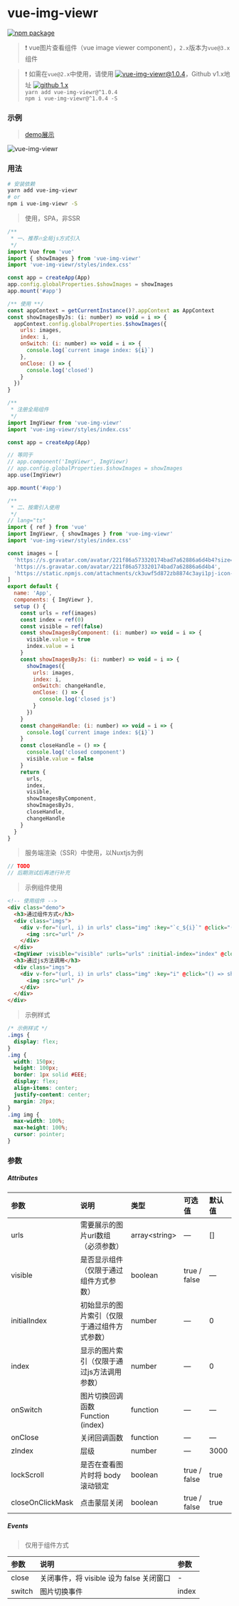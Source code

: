 # vue-img-viewr

[![npm package](https://img.shields.io/npm/v/vue-img-viewr.svg)](https://www.npmjs.com/package/vue-img-viewr)

> ❗ vue图片查看组件（vue image viewer component），```2.x```版本为```vue@3.x```组件  

> ❗ 如需在```vue@2.x```中使用，请使用 [![vue-img-viewr@1.0.4](https://img.shields.io/badge/npm%20vue--img--viewr-v1.0.4-blue)](https://www.npmjs.com/package/vue-img-viewr/v/1.0.4)，Github v1.x地址 [![github 1.x](https://img.shields.io/badge/github%20vue--img--viewr-1.x-green)](https://github.com/jekorx/vue-img-viewr/tree/1.x)  
> ```yarn add vue-img-viewr@^1.0.4```  
> ```npm i vue-img-viewr@^1.0.4 -S```  

### 示例

> [demo展示](https://jekorx.github.io/vue-img-viewr)  

![vue-img-viewr](screenshot/pic0.png)

### 用法

```bash
# 安装依赖
yarn add vue-img-viewr
# or
npm i vue-img-viewr -S
```

> 使用，SPA，非SSR  

```javascript
/**
 * 一、推荐🔥全局js方式引入
 */
import Vue from 'vue'
import { showImages } from 'vue-img-viewr'
import 'vue-img-viewr/styles/index.css'

const app = createApp(App)
app.config.globalProperties.$showImages = showImages
app.mount('#app')

/** 使用 **/
const appContext = getCurrentInstance()?.appContext as AppContext
const showImagesByJs: (i: number) => void = i => {
  appContext.config.globalProperties.$showImages({
    urls: images,
    index: i,
    onSwitch: (i: number) => void = i => {
      console.log(`current image index: ${i}`)
    },
    onClose: () => {
      console.log('closed')
    }
  })
}

/** 
 * 注册全局组件
 */
import ImgViewr from 'vue-img-viewr'
import 'vue-img-viewr/styles/index.css'

const app = createApp(App)

// 等同于
// app.component('ImgViewr', ImgViewr)
// app.config.globalProperties.$showImages = showImages
app.use(ImgViewr)

app.mount('#app')

/**
 * 二、按需引入使用
 */
// lang="ts"
import { ref } from 'vue'
import ImgViewr, { showImages } from 'vue-img-viewr'
import 'vue-img-viewr/styles/index.css'

const images = [
  'https://s.gravatar.com/avatar/221f86a573320174bad7a62886a6d4b4?size=100&default=retro',
  'https://s.gravatar.com/avatar/221f86a573320174bad7a62886a6d4b4',
  'https://static.npmjs.com/attachments/ck3uwf5d872zb8874c3ayi1pj-icon-pro-wombat-3x.png'
]
export default {
  name: 'App',
  components: { ImgViewr },
  setup () {
    const urls = ref(images)
    const index = ref(0)
    const visible = ref(false)
    const showImagesByComponent: (i: number) => void = i => {
      visible.value = true
      index.value = i
    }
    const showImagesByJs: (i: number) => void = i => {
      showImages({
        urls: images,
        index: i,
        onSwitch: changeHandle,
        onClose: () => {
          console.log('closed js')
        }
      })
    }
    const changeHandle: (i: number) => void = i => {
      console.log(`current image index: ${i}`)
    }
    const closeHandle = () => {
      console.log('closed component')
      visible.value = false
    }
    return {
      urls,
      index,
      visible,
      showImagesByComponent,
      showImagesByJs,
      closeHandle,
      changeHandle
    }
  }
}
```

> 服务端渲染（SSR）中使用，以Nuxtjs为例  

```javascript
// TODO
// 后期测试后再进行补充
```

> 示例组件使用

```html
<!-- 使用组件 -->
<div class="demo">
  <h3>通过组件方式</h3>
  <div class="imgs">
    <div v-for="(url, i) in urls" class="img" :key="`c_${i}`" @click="() => showImagesByComponent(i)">
      <img :src="url" />
    </div>
  </div>
  <ImgViewr :visible="visible" :urls="urls" :initial-index="index" @close="closeHandle" @switch="changeHandle" />
  <h3>通过js方法调用</h3>
  <div class="imgs">
    <div v-for="(url, i) in urls" class="img" :key="i" @click="() => showImagesByJs(i)">
      <img :src="url" />
    </div>
  </div>
</div>
```

> 示例样式  

```css
/* 示例样式 */
.imgs {
  display: flex;
}
.img {
  width: 150px;
  height: 100px;
  border: 1px solid #EEE;
  display: flex;
  align-items: center;
  justify-content: center;
  margin: 20px;
}
.img img {
  max-width: 100%;
  max-height: 100%;
  cursor: pointer;
}
```

### 参数

##### Attributes

| 参数             | 说明                                       | 类型           | 可选值          | 默认值 |
| :--------------- | :----------------------------------------- | :------------- | :------------- | :----- |
| urls             | 需要展示的图片url数组（必须参数）           | array&#60;string&#62; | —       | []      |
| visible          | 是否显示组件（仅限于通过组件方式参数）      | boolean         | true / false  | —      |
| initialIndex     | 初始显示的图片索引（仅限于通过组件方式参数）| number          | —             | 0      |
| index            | 显示的图片索引（仅限于通过js方法调用参数）  | number          | —             | 0      |
| onSwitch         | 图片切换回调函数 Function (index)          | function        | —             | —      |
| onClose          | 关闭回调函数                               | function        | —             | —      |
| zIndex           | 层级                                       | number          | —             | 3000    |
| lockScroll       | 是否在查看图片时将 body 滚动锁定            | boolean         | true / false   | true    |
| closeOnClickMask | 点击蒙层关闭                               | boolean         | true / false   | true    |

##### Events

> 仅用于组件方式  

| 参数   | 说明                                    | 参数  |
| :----- | :-------------------------------------- | :--- |
| close  | 关闭事件，将 visible 设为 false 关闭窗口 | -    |
| switch | 图片切换事件                            | index |
